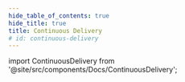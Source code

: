 ```yaml
---
hide_table_of_contents: true
hide_title: true
title: Continuous Delivery
# id: continuous-delivery
---
```


<!-- # Continuous Delivery -->

<!-- Custom component -->

import ContinuousDelivery from '@site/src/components/Docs/ContinuousDelivery';

<ContinuousDelivery />
